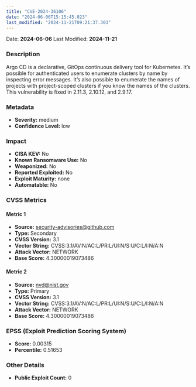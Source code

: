 ```yaml
---
title: "CVE-2024-36106"
date: "2024-06-06T15:15:45.023"
last_modified: "2024-11-21T09:21:37.303"
---
```




Date: **2024-06-06** Last Modified: **2024-11-21**

### Description  
Argo CD is a declarative, GitOps continuous delivery tool for Kubernetes. It’s possible for authenticated users to enumerate clusters by name by inspecting error messages. It’s also possible to enumerate the names of projects with project-scoped clusters if you know the names of the clusters. This vulnerability is fixed in 2.11.3, 2.10.12, and 2.9.17.

### Metadata  
- **Severity:** medium
- **Confidence Level:** low

### Impact  
- **CISA KEV:** No
- **Known Ransomware Use:** No
- **Weaponized:** No
- **Reported Exploited:** No
- **Exploit Maturity:** none
- **Automatable:** No

### CVSS Metrics  

#### Metric 1
- **Source:** security-advisories@github.com
- **Type:** Secondary
- **CVSS Version:** 3.1
- **Vector String:** CVSS:3.1/AV:N/AC:L/PR:L/UI:N/S:U/C:L/I:N/A:N
- **Attack Vector:** NETWORK
- **Base Score:** 4.30000019073486

#### Metric 2
- **Source:** nvd@nist.gov
- **Type:** Primary
- **CVSS Version:** 3.1
- **Vector String:** CVSS:3.1/AV:N/AC:L/PR:L/UI:N/S:U/C:L/I:N/A:N
- **Attack Vector:** NETWORK
- **Base Score:** 4.30000019073486


### EPSS (Exploit Prediction Scoring System)  
- **Score:** 0.00315
- **Percentile:** 0.51653

### Other Details  
- **Public Exploit Count:** 0
